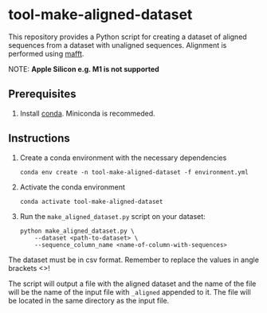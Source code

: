 # tool-make-aligned-dataset
This repository provides a Python script for creating a dataset of aligned sequences
from a dataset with unaligned sequences. Alignment is performed using [mafft](https://mafft.cbrc.jp/alignment/software/).

NOTE: **Apple Silicon e.g. M1 is not supported**

## Prerequisites

1. Install [conda](https://conda.io/projects/conda/en/latest/user-guide/install/index.html). Miniconda is recommeded.

## Instructions

1. Create a conda environment with the necessary dependencies

    ```
    conda env create -n tool-make-aligned-dataset -f environment.yml
    ```

1. Activate the conda environment

    ```
    conda activate tool-make-aligned-dataset
    ```

1. Run the `make_aligned_dataset.py` script on your dataset:

    ```
    python make_aligned_dataset.py \
        --dataset <path-to-dataset> \
        --sequence_column_name <name-of-column-with-sequences>
    ```

  The dataset must be in csv format. Remember to replace the values in angle brackets <>!

  The script will output a file with the aligned dataset and the name of the file will
  be the name of the input file with `_aligned` appended to it. The file will be
  located in the same directory as the input file.
